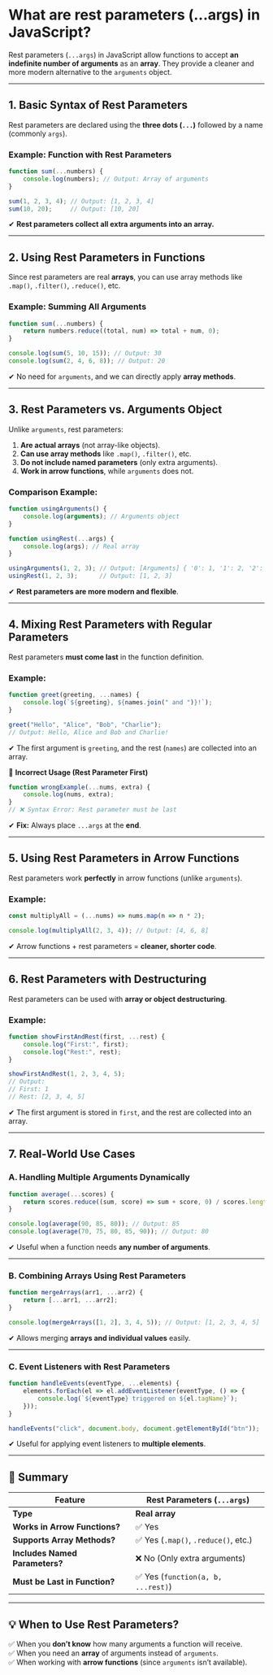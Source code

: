 # What are rest parameters (...args) in JavaScript?

Rest parameters (`...args`) in JavaScript allow functions to accept **an indefinite number of arguments** as an **array**. They provide a cleaner and more modern alternative to the `arguments` object.

---

## **1. Basic Syntax of Rest Parameters**
Rest parameters are declared using the **three dots (`...`)** followed by a name (commonly `args`).

### **Example: Function with Rest Parameters**
```javascript
function sum(...numbers) {
    console.log(numbers); // Output: Array of arguments
}

sum(1, 2, 3, 4); // Output: [1, 2, 3, 4]
sum(10, 20);     // Output: [10, 20]
```
✔ **Rest parameters collect all extra arguments into an array.**

---

## **2. Using Rest Parameters in Functions**
Since rest parameters are real **arrays**, you can use array methods like `.map()`, `.filter()`, `.reduce()`, etc.

### **Example: Summing All Arguments**
```javascript
function sum(...numbers) {
    return numbers.reduce((total, num) => total + num, 0);
}

console.log(sum(5, 10, 15)); // Output: 30
console.log(sum(2, 4, 6, 8)); // Output: 20
```
✔ No need for `arguments`, and we can directly apply **array methods**.

---

## **3. Rest Parameters vs. Arguments Object**
Unlike `arguments`, rest parameters:
1. **Are actual arrays** (not array-like objects).
2. **Can use array methods** like `.map()`, `.filter()`, etc.
3. **Do not include named parameters** (only extra arguments).
4. **Work in arrow functions**, while `arguments` does not.

### **Comparison Example:**
```javascript
function usingArguments() {
    console.log(arguments); // Arguments object
}

function usingRest(...args) {
    console.log(args); // Real array
}

usingArguments(1, 2, 3); // Output: [Arguments] { '0': 1, '1': 2, '2': 3 }
usingRest(1, 2, 3);      // Output: [1, 2, 3]
```
✔ **Rest parameters are more modern and flexible**.

---

## **4. Mixing Rest Parameters with Regular Parameters**
Rest parameters **must come last** in the function definition.

### **Example:**
```javascript
function greet(greeting, ...names) {
    console.log(`${greeting}, ${names.join(" and ")}!`);
}

greet("Hello", "Alice", "Bob", "Charlie"); 
// Output: Hello, Alice and Bob and Charlie!
```
✔ The first argument is `greeting`, and the rest (`names`) are collected into an array.

🚨 **Incorrect Usage (Rest Parameter First)**
```javascript
function wrongExample(...nums, extra) {
    console.log(nums, extra);
}
// ❌ Syntax Error: Rest parameter must be last
```
✔ **Fix:** Always place `...args` at the **end**.

---

## **5. Using Rest Parameters in Arrow Functions**
Rest parameters work **perfectly** in arrow functions (unlike `arguments`).

### **Example:**
```javascript
const multiplyAll = (...nums) => nums.map(n => n * 2);

console.log(multiplyAll(2, 3, 4)); // Output: [4, 6, 8]
```
✔ Arrow functions + rest parameters = **cleaner, shorter code**.

---

## **6. Rest Parameters with Destructuring**
Rest parameters can be used with **array or object destructuring**.

### **Example:**
```javascript
function showFirstAndRest(first, ...rest) {
    console.log("First:", first);
    console.log("Rest:", rest);
}

showFirstAndRest(1, 2, 3, 4, 5);
// Output:
// First: 1
// Rest: [2, 3, 4, 5]
```
✔ The first argument is stored in `first`, and the rest are collected into an array.

---

## **7. Real-World Use Cases**
### **A. Handling Multiple Arguments Dynamically**
```javascript
function average(...scores) {
    return scores.reduce((sum, score) => sum + score, 0) / scores.length;
}

console.log(average(90, 85, 80)); // Output: 85
console.log(average(70, 75, 80, 85, 90)); // Output: 80
```
✔ Useful when a function needs **any number of arguments**.

---

### **B. Combining Arrays Using Rest Parameters**
```javascript
function mergeArrays(arr1, ...arr2) {
    return [...arr1, ...arr2];
}

console.log(mergeArrays([1, 2], 3, 4, 5)); // Output: [1, 2, 3, 4, 5]
```
✔ Allows merging **arrays and individual values** easily.

---

### **C. Event Listeners with Rest Parameters**
```javascript
function handleEvents(eventType, ...elements) {
    elements.forEach(el => el.addEventListener(eventType, () => {
        console.log(`${eventType} triggered on ${el.tagName}`);
    }));
}

handleEvents("click", document.body, document.getElementById("btn"));
```
✔ Useful for applying event listeners to **multiple elements**.

---

## **🔹 Summary**
| Feature | Rest Parameters (`...args`) |
|---------|-----------------------------|
| **Type** | **Real array** |
| **Works in Arrow Functions?** | ✅ Yes |
| **Supports Array Methods?** | ✅ Yes (`.map()`, `.reduce()`, etc.) |
| **Includes Named Parameters?** | ❌ No (Only extra arguments) |
| **Must be Last in Function?** | ✅ Yes (`function(a, b, ...rest)`) |

---

## **💡 When to Use Rest Parameters?**
✅ When you **don’t know** how many arguments a function will receive.  
✅ When you need an **array** of arguments instead of `arguments`.  
✅ When working with **arrow functions** (since `arguments` isn’t available).  
